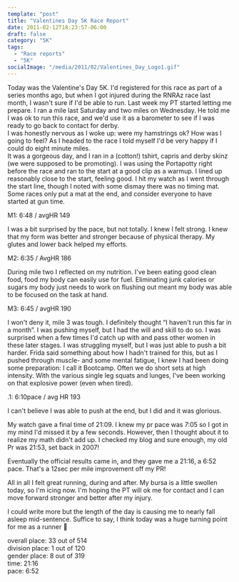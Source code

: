 ```yaml
---
template: "post"
title: "Valentines Day 5K Race Report"
date: 2011-02-12T18:23:57-06:00
draft: false
category: "5K"
tags:
  - "Race reports"
  - "5K"
socialImage: "/media/2011/02/Valentines_Day_Logo1.gif"
---
```



Today was the Valentine's Day 5K. I'd registered for this race as part of a series months ago, but when I got injured during the RNRAz race last month, I wasn't sure if I'd be able to run. Last week my PT started letting me prepare. I ran a mile last Saturday and two miles on Wednesday. He told me I was ok to run this race, and we'd use it as a barometer to see if I was ready to go back to contact for derby.  
I was honestly nervous as I woke up: were my hamstrings ok? How was I going to feel? As I headed to the race I told myself I'd be very happy if I could do eight minute miles.  
It was a gorgeous day, and I ran in a (cotton!) tshirt, capris and derby skinz (we were supposed to be promoting). I was using the Portapotty right before the race and ran to the start at a good clip as a warmup. I lined up reasonably close to the start, feeling good. I hit my watch as I went through the start line, though I noted with some dismay there was no timing mat. Some races only put a mat at the end, and consider everyone to have started at gun time. 

M1: 6:48 / avgHR 149

I was a bit surprised by the pace, but not totally. I knew I felt strong. I knew that my form was better and stronger because of physical therapy. My glutes and lower back helped my efforts. 

M2: 6:35 / AvgHR 186

During mile two I reflected on my nutrition. I've been eating good clean food, food my body can easily use for fuel. Eliminating junk calories or sugars my body just needs to work on flushing out meant my body was able to be focused on the task at hand.

M3: 6:45 / avgHR 190

I won't deny it, mile 3 was tough. I definitely thought &#8220;I haven't run this far in a month&#8221;. I was pushing myself, but I had the will and skill to do so. I was surprised when a few times I'd catch up with and pass other women in these later stages. I was struggling myself, but I was just able to push a bit harder. Frida said something about how I hadn't trained for this, but as I pushed through muscle- and some mental fatigue, I knew I had been doing some preparation: I call it Bootcamp. Often we do short sets at high intensity. With the various single leg squats and lunges, I've been working on that explosive power (even when tired). 

.1: 6:10pace / avg HR 193

I can't believe I was able to push at the end, but I did and it was glorious. 

My watch gave a final time of 21:09. I knew my pr pace was 7:05 so I got in my mind I'd missed it by a few seconds. However, then I thought about it to realize my math didn't add up. I checked my blog and sure enough, my old Pr was 21:53, set back in 2007!

Eventually the official results came in, and they gave me a 21:16, a 6:52 pace. That's a 12sec per mile improvement off my PR!

All in all I felt great running, during and after. My bursa is a little swollen today, so I'm icing now. I'm hoping the PT will ok me for contact and I can move forward stronger and better after my injury.

I could write more but the length of the day is causing me to nearly fall asleep mid-sentence. Suffice to say, I think today was a huge turning point for me as a runner 🙂

overall place: 33 out of 514  
division place: 1 out of 120  
gender place: 8 out of 319  
time: 21:16  
pace: 6:52